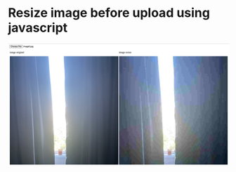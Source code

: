 # Resize image before upload using javascript

![alt text](https://github.com/AnasHayijehming/resize-image-before-upload-js/blob/main/result-screen.png?raw=true)
